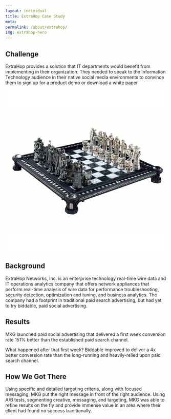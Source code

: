 ```yaml
---
layout: individual
title: ExtraHop Case Study
meta:
permalink: /about/extrahop/
img: extrahop-hero
---
```


<section id="intro">
<div class="container">
<div class="row">
<div class="col-md-7 col-sm-12">
  <div class="block">
    <div class="section-title">
      <h2>Challenge</h2>
    </div>
    <p>ExtraHop provides a solution that IT departments would benefit from implementing in their organization. They needed to speak to the Information Technology audience in their native social media environments to convince them to sign up for a product demo or download a white paper.</p>
  </div>
</div><!-- .col-md-7 close -->
<div class="col-md-5 col-sm-12">
  <div class="block">
    <img src="/img/casestudy-challenge-img.jpg" alt="Img">
  </div>
</div><!-- .col-md-5 close -->
</div>
</div>
</section>

<section id="feature" class="extrahop-casestudy" style ="background-image: url(/img/extrahop-background.jpg);">
<div class="container">
<div class="row">
<div class="col-md-6">
<h2>Background</h2>
<p> ExtraHop Networks, Inc. is an enterprise technology real-time wire data and IT operations analytics company that offers network appliances that perform real-time analysis of wire data for performance troubleshooting, security detection, optimization and tuning, and business analytics. The company had a footprint in traditional paid search advertising, but had yet to try biddable, paid social advertising.</p>
</div>
</div>
</div>
</section>

<section id="call-to-action">
  <div class="container">
    <div class="row">
      <div class="col-md-12">
        <div class="block">
          <h2>Results</h2>
          <p>MKG launched paid social advertising that delivered a first week conversion rate 151% better than the established paid search channel.</p>
          <p>What happened after that first week? Biddable improved to deliver a 4x better conversion rate than the long-running and heavily-relied upon paid search channel.</p>
        </div>
      </div>
    </div>
  </div>
</section>

<section id="intro">
  <div class="container">
    <div class="row">
      <div class="col-md-7 col-sm-12">
        <div class="block">
          <h2>How We Got There</h2>
          <p>Using specific and detailed targeting criteria, along with focused messaging, MKG put the right message in front of the right audience. Using A/B tests, segmenting creative, messaging, and targeting, MKG was able to refine results on the fly and provide immense value in an area where their client had found no success traditionally.</p>
          </div>
      </div>
    </div>
  </div>
</section>
